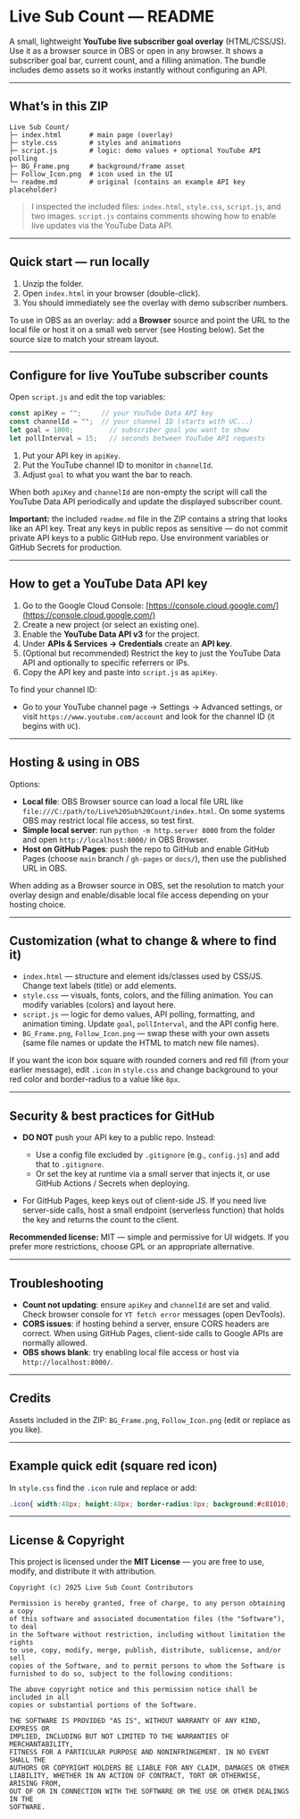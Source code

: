 # Live Sub Count — README

A small, lightweight **YouTube live subscriber goal overlay** (HTML/CSS/JS). Use it as a browser source in OBS or open in any browser. It shows a subscriber goal bar, current count, and a filling animation. The bundle includes demo assets so it works instantly without configuring an API.

---

## What’s in this ZIP

```
Live Sub Count/
├─ index.html       # main page (overlay)
├─ style.css        # styles and animations
├─ script.js        # logic: demo values + optional YouTube API polling
├─ BG_Frame.png     # background/frame asset
├─ Follow_Icon.png  # icon used in the UI
└─ readme.md        # original (contains an example API key placeholder)
```

> I inspected the included files: `index.html`, `style.css`, `script.js`, and two images. `script.js` contains comments showing how to enable live updates via the YouTube Data API.

---

## Quick start — run locally

1. Unzip the folder.
2. Open `index.html` in your browser (double-click).
3. You should immediately see the overlay with demo subscriber numbers.

To use in OBS as an overlay: add a **Browser** source and point the URL to the local file or host it on a small web server (see Hosting below). Set the source size to match your stream layout.

---

## Configure for live YouTube subscriber counts

Open `script.js` and edit the top variables:

```js
const apiKey = "";     // your YouTube Data API key
const channelId = "";  // your channel ID (starts with UC...)
let goal = 1000;         // subscriber goal you want to show
let pollInterval = 15;   // seconds between YouTube API requests
```

1. Put your API key in `apiKey`.
2. Put the YouTube channel ID to monitor in `channelId`.
3. Adjust `goal` to what you want the bar to reach.

When both `apiKey` and `channelId` are non-empty the script will call the YouTube Data API periodically and update the displayed subscriber count.

**Important:** the included `readme.md` file in the ZIP contains a string that looks like an API key. Treat any keys in public repos as sensitive — do not commit private API keys to a public GitHub repo. Use environment variables or GitHub Secrets for production.

---

## How to get a YouTube Data API key

1. Go to the Google Cloud Console: [https://console.cloud.google.com/](https://console.cloud.google.com/)
2. Create a new project (or select an existing one).
3. Enable the **YouTube Data API v3** for the project.
4. Under **APIs & Services → Credentials** create an **API key**.
5. (Optional but recommended) Restrict the key to just the YouTube Data API and optionally to specific referrers or IPs.
6. Copy the API key and paste into `script.js` as `apiKey`.

To find your channel ID:

* Go to your YouTube channel page → Settings → Advanced settings, or visit `https://www.youtube.com/account` and look for the channel ID (it begins with `UC`).

---

## Hosting & using in OBS

Options:

* **Local file**: OBS Browser source can load a local file URL like `file:///C:/path/to/Live%20Sub%20Count/index.html`. On some systems OBS may restrict local file access, so test first.
* **Simple local server**: run `python -m http.server 8000` from the folder and open `http://localhost:8000/` in OBS Browser.
* **Host on GitHub Pages**: push the repo to GitHub and enable GitHub Pages (choose `main` branch / `gh-pages` or `docs/`), then use the published URL in OBS.

When adding as a Browser source in OBS, set the resolution to match your overlay design and enable/disable local file access depending on your hosting choice.

---

## Customization (what to change & where to find it)

* `index.html` — structure and element ids/classes used by CSS/JS. Change text labels (title) or add elements.
* `style.css` — visuals, fonts, colors, and the filling animation. You can modify variables (colors) and layout here.
* `script.js` — logic for demo values, API polling, formatting, and animation timing. Update `goal`, `pollInterval`, and the API config here.
* `BG_Frame.png`, `Follow_Icon.png` — swap these with your own assets (same file names or update the HTML to match new file names).

If you want the icon box square with rounded corners and red fill (from your earlier message), edit `.icon` in `style.css` and change background to your red color and border-radius to a value like `8px`.

---

## Security & best practices for GitHub

* **DO NOT** push your API key to a public repo. Instead:

  * Use a config file excluded by `.gitignore` (e.g., `config.js`) and add that to `.gitignore`.
  * Or set the key at runtime via a small server that injects it, or use GitHub Actions / Secrets when deploying.
* For GitHub Pages, keep keys out of client-side JS. If you need live server-side calls, host a small endpoint (serverless function) that holds the key and returns the count to the client.

**Recommended license:** MIT — simple and permissive for UI widgets. If you prefer more restrictions, choose GPL or an appropriate alternative.

---

## Troubleshooting

* **Count not updating**: ensure `apiKey` and `channelId` are set and valid. Check browser console for `YT fetch error` messages (open DevTools).
* **CORS issues**: if hosting behind a server, ensure CORS headers are correct. When using GitHub Pages, client-side calls to Google APIs are normally allowed.
* **OBS shows blank**: try enabling local file access or host via `http://localhost:8000/`.

---

## Credits

Assets included in the ZIP: `BG_Frame.png`, `Follow_Icon.png` (edit or replace as you like).

---

## Example quick edit (square red icon)

In `style.css` find the `.icon` rule and replace or add:

```css
.icon{ width:48px; height:48px; border-radius:8px; background:#c81010; display:flex; align-items:center; justify-content:center; }
```

---

## License & Copyright

This project is licensed under the **MIT License** — you are free to use, modify, and distribute it with attribution.

```
Copyright (c) 2025 Live Sub Count Contributors

Permission is hereby granted, free of charge, to any person obtaining a copy
of this software and associated documentation files (the "Software"), to deal
in the Software without restriction, including without limitation the rights
to use, copy, modify, merge, publish, distribute, sublicense, and/or sell
copies of the Software, and to permit persons to whom the Software is
furnished to do so, subject to the following conditions:

The above copyright notice and this permission notice shall be included in all
copies or substantial portions of the Software.

THE SOFTWARE IS PROVIDED "AS IS", WITHOUT WARRANTY OF ANY KIND, EXPRESS OR
IMPLIED, INCLUDING BUT NOT LIMITED TO THE WARRANTIES OF MERCHANTABILITY,
FITNESS FOR A PARTICULAR PURPOSE AND NONINFRINGEMENT. IN NO EVENT SHALL THE
AUTHORS OR COPYRIGHT HOLDERS BE LIABLE FOR ANY CLAIM, DAMAGES OR OTHER
LIABILITY, WHETHER IN AN ACTION OF CONTRACT, TORT OR OTHERWISE, ARISING FROM,
OUT OF OR IN CONNECTION WITH THE SOFTWARE OR THE USE OR OTHER DEALINGS IN THE
SOFTWARE.
```
